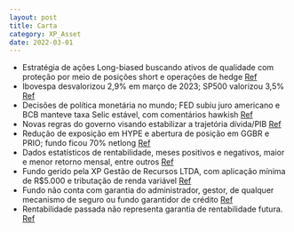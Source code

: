 ```yaml
---
layout: post
title: Carta
category: XP_Asset
date: 2022-03-01
---
```


- Estratégia de ações Long-biased buscando ativos de qualidade com proteção por meio de posições short e operações de hedge
<a href="#" onclick="search_on_pdf('construir posições de proteção para a carteira através de posições short (vendidas) e operações de h')">Ref</a>
- Ibovespa desvalorizou 2,9% em março de 2023; SP500 valorizou 3,5%
<a href="#" onclick="search_on_pdf('O Ibovespa fechou o terceiro mês de 2023 com uma desvalorização de -2,9%, nos 101k pontos. Março foi')">Ref</a>
- Decisões de política monetária no mundo; FED subiu juro americano e BCB manteve taxa Selic estável, com comentários hawkish
<a href="#" onclick="search_on_pdf('com o FED decidindo subir mais 25bps do juro americano e o BCB mantendo a taxa Selic estável, porém,')">Ref</a>
- Novas regras do governo visando estabilizar a trajetória dívida/PIB
<a href="#" onclick="search_on_pdf('existentes. No mercado local, o mês foi focado na agenda �scal. O governo anunciou novas regras para')">Ref</a>
- Redução de exposição em HYPE e abertura de posição em GGBR e PRIO; fundo ficou 70% netlong
<a href="#" onclick="search_on_pdf('reduzimos exposição em HYPE e abrimos posição em GGBR e PRIO. O fundo ficou 70% netlong.Fundo x IPC')">Ref</a>
- Dados estatísticos de rentabilidade, meses positivos e negativos, maior e menor retorno mensal, entre outros
<a href="#" onclick="search_on_pdf('Meses abaixo doIPCA + Yield IMABIPCA + Yield IMABMaior retornoMaior retornomensalmensalMenor ')">Ref</a>
- Fundo gerido pela XP Gestão de Recursos LTDA, com aplicação mínima de R$5.000 e tributação de renda variável
<a href="#" onclick="search_on_pdf('GeralTributaçãoTributaçãoRenda variávelDados do FundoFavorecidoFavorecidoXP INVESTOR LONG BIA')">Ref</a>
- Fundo não conta com garantia do administrador, gestor, de qualquer mecanismo de seguro ou fundo garantidor de crédito
<a href="#" onclick="search_on_pdf('investim ento ou qualquer outro ativo �nanceiro. FUNDOS DE INVESTIM ENTO NÃO CONTAM  COM  GARANTIA D')">Ref</a>
- Rentabilidade passada não representa garantia de rentabilidade futura.
<a href="#" onclick="search_on_pdf('SUJEITOS A RISCOS DE PERDA SUPERIOR AO VALOR TOTAL DO CAPITAL INVESTIDO. RENTABILIDADE PASSADA NÃO R')">Ref</a>

